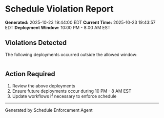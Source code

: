 # Schedule Violation Report

**Generated:** 2025-10-23 19:44:00 EDT
**Current Time:** 2025-10-23 19:43:57 EDT
**Deployment Window:** 10:00 PM - 8:00 AM EST

## Violations Detected

The following deployments occurred outside the allowed window:

```

```

## Action Required

1. Review the above deployments
2. Ensure future deployments occur during 10 PM - 8 AM EST
3. Update workflows if necessary to enforce schedule

---

Generated by Schedule Enforcement Agent
